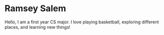 # Ramsey Salem

Hello, I am a first year CS major. I love playing basketball, exploring different places, and learning new things! 